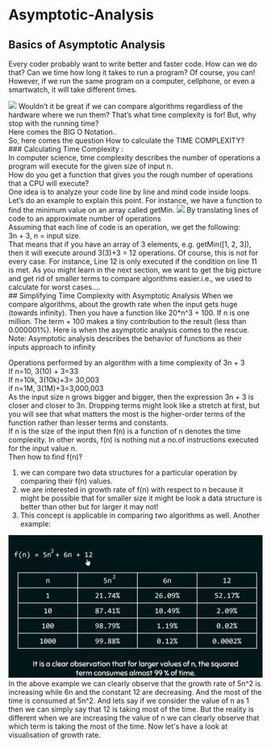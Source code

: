 # Asymptotic-Analysis
## Basics of Asymptotic Analysis
Every coder probably want to write better and faster code.
How can we do that? Can we time how long it takes to run a program? Of course, you can!</br>
However, if we run the same program on a computer, cellphone, or even a smartwatch, it will take different times.

<img src="https://github.com/amejiarosario/dsa.js-data-structures-algorithms-javascript/blob/master/book/images/image3.png">
Wouldn’t it be great if we can compare algorithms regardless of the hardware where we run them? That’s what time complexity is for! But, why stop with the running time?</br>
Here comes the BIG O Notation..</br>
So, here comes the question How to calculate the TIME COMPLEXITY?</br>
### Calculating Time Complexity :</br>
In computer science, time complexity describes the number of operations a program will execute for the given size of input n.</br>
How do you get a function that gives you the rough number of operations that a CPU will execute?</br>
One idea is to analyze your code line by line and mind code inside loops. Let’s do an example to explain this point. For instance, we have a function to find the minimum value on an array called getMin.
<img src="https://github.com/amejiarosario/dsa.js-data-structures-algorithms-javascript/blob/master/book/images/image4.png">
By translating lines of code to an approximate number of operations</br>
Assuming that each line of code is an operation, we get the following:</br>
3n + 3, 
n = input size.</br>
That means that if you have an array of 3 elements, e.g. getMin([1, 2, 3]), then it will execute around 3(3)+3 = 12 operations. Of course, this is not for every case. For instance, Line 12 is only executed if the condition on line 11 is met. As you might learn in the next section, we want to get the big picture and get rid of smaller terms to compare algorithms easier.i.e., we used to calculate for worst cases....</br>
## Simplifying Time Complexity with Asymptotic Analysis
When we compare algorithms, about the growth rate when the input gets huge (towards infinity). Then you have a function like 20*n^3 + 100. If n is one million. The term + 100 makes a tiny contribution to the result (less than 0.000001%). Here is when the asymptotic analysis comes to the rescue.</br>
Note: Asymptotic analysis describes the behavior of functions as their inputs approach to infinity</br>

Operations performed by an algorithm with a time complexity of 3n + 3</br>
If n=10, 3(10) + 3=33</br>
If n=10k, 3(10k)+3= 30,003</br>
if n=1M, 3(1M)+3=3,000,003</br>
As the input size n grows bigger and bigger, then the expression 3n + 3 is closer and closer to 3n. Dropping terms might look like a stretch at first, but you will see that what matters the most is the higher-order terms of the function rather than lesser terms and constants.</br>
If n is the size of the input then f(n) is a function of n denotes the  time complexity. In other words, f(n) is nothing nut a no.of instructions executed for the input value n.</br>
Then how to find f(n)?</br>
1. we can compare two data structures for a particular operation by comparing their f(n) values.
2. we are interested in growth rate of f(n) with respect to n because it might be possible that for smaller size it might be look a data structure is better than other but for larger it may not!
3. This concept is applicable in comparing two algorithms as well.
Another example:
<img src="https://github.com/Kranthi-Guribilli/Asymptotic-Analysis/blob/main/readme.png">
In the above example we can clearly observe that the growth rate of 5n^2 is increasing while 6n and the constant 12 are decreasing. And the most of the time is consumed at 5n^2.
And lets say if we consider the value of n as 1 then we can simply say that 12 is taking most of the time. But the reality is different when we are increasing the value of n we can clearly observe that which term is taking the most of the time. Now let's have a look at visualisation of growth rate.






